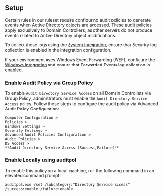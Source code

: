 ## Setup

Certain rules in our ruleset require configuring audit policies to generate events when Active Directory objects are accessed. These audit policies apply exclusively to Domain Controllers, as other servers do not produce events related to Active Directory object modifications.

To collect these logs using the [System Integration](https://www.elastic.co/guide/en/integrations/current/system.html), ensure that Security log collection is enabled in the integration configuration.

If your environment uses Windows Event Forwarding (WEF), configure the [Windows Integration](https://www.elastic.co/guide/en/integrations/current/windows.html) and ensure that Forwarded Events log collection is enabled.

### Enable Audit Policy via Group Policy

To enable `Audit Directory Service Access` on all Domain Controllers via Group Policy, administrators must enable the `Audit Directory Service Access` policy. Follow these steps to configure the audit policy via Advanced Audit Policy Configuration:

```
Computer Configuration > 
Policies > 
Windows Settings > 
Security Settings > 
Advanced Audit Policies Configuration > 
Audit Policies > 
DS Access > 
**Audit Directory Service Access (Success,Failure)**
```

### Enable Locally using auditpol

To enable this policy on a local machine, run the following command in an elevated command prompt:

```
auditpol.exe /set /subcategory:"Directory Service Access" /success:enable /failure:enable
```
